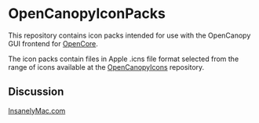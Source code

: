 # OpenCanopyIconPacks
This repository contains icon packs intended for use with the OpenCanopy GUI frontend for [OpenCore](https://github.com/acidanthera/OpenCorePkg).

The icon packs contain files in Apple .icns file format selected from the range of icons available at the [OpenCanopyIcons](https://github.com/blackosx/OpenCanopyIcons) repository.

## Discussion
[InsanelyMac.com](https://www.insanelymac.com/forum/topic/344251-opencanopy-icons/)
